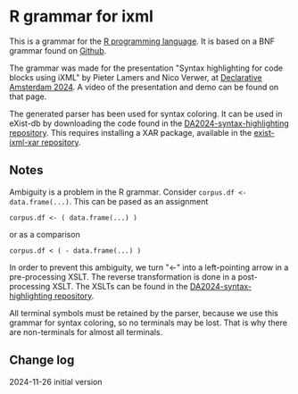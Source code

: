 # R grammar for ixml

This is a grammar for the [R programming language](https://www.r-project.org/).
It is based on a BNF grammar found on [Github](https://github.com/ropensci/ozunconf19/issues/28).

The grammar was made for the presentation "Syntax highlighting for code blocks using iXML" by Pieter Lamers and Nico Verwer,
at [Declarative Amsterdam 2024](https://declarative.amsterdam/program-2024).
A video of the presentation and demo can be found on that page.

The generated parser has been used for syntax coloring.
It can be used in eXist-db by downloading the code found in the [DA2024-syntax-highlighting repository](https://github.com/nverwer/DA2024-syntax-highlighting).
This requires installing a XAR package, available in the [exist-ixml-xar repository](https://github.com/nverwer/exist-ixml-xar).


## Notes

Ambiguity is a problem in the R grammar.
Consider `corpus.df <- data.frame(...)`.
This can be pased as an assignment
```
corpus.df <- ( data.frame(...) )
```
or as a comparison
```
corpus.df < ( - data.frame(...) )
```
In order to prevent this ambiguity, we turn "<-" into a left-pointing arrow in a pre-processing XSLT.
The reverse transformation is done in a post-processing XSLT.
The XSLTs can be found in the [DA2024-syntax-highlighting repository](https://github.com/nverwer/DA2024-syntax-highlighting).

All terminal symbols must be retained by the parser, because we use this grammar for syntax coloring, so no terminals may be lost.
That is why there are non-terminals for almost all terminals.


## Change log

2024-11-26 initial version
